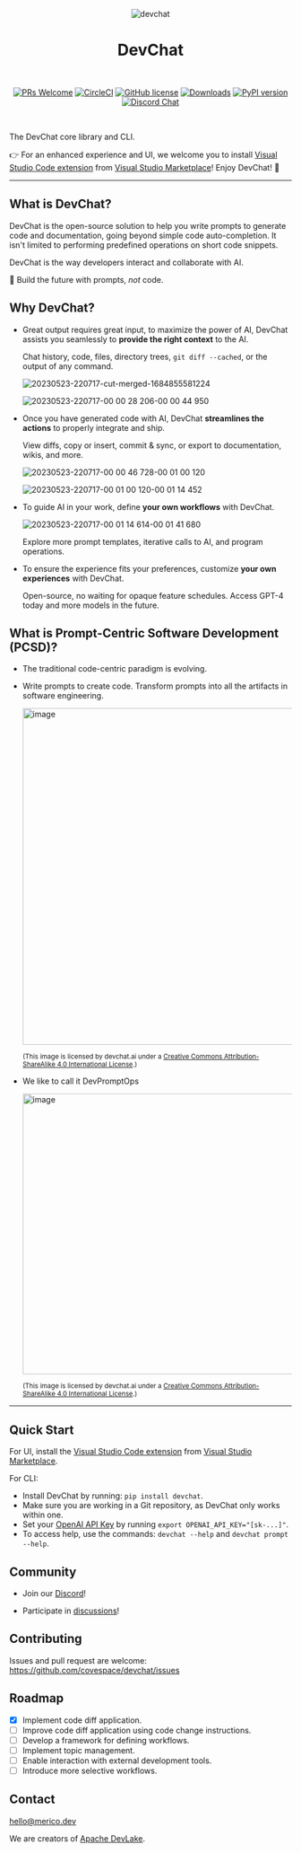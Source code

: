 <div align="center">

![devchat](https://github.com/covespace/devchat/assets/592493/f39979fe-fe32-410b-bf9d-2118ac8ea3d5)

# DevChat

<br>

[![PRs Welcome](https://img.shields.io/badge/PRs-welcome-brightgreen.svg?style=flat-square)](http://makeapullrequest.com)
[![CircleCI](https://circleci.com/gh/covespace/devchat/tree/main.svg?style=shield)](https://circleci.com/gh/covespace/devchat/tree/main)
[![GitHub license](https://img.shields.io/github/license/covespace/devchat.svg)](https://github.com/covespace/devchat/blob/main/LICENSE)
[![Downloads](https://pepy.tech/badge/devchat)](https://pepy.tech/project/devchat)
[![PyPI version](https://badge.fury.io/py/devchat.svg)](https://badge.fury.io/py/devchat)
[![Discord Chat](https://img.shields.io/discord/1106908489114206309?logo=discord)](https://discord.gg/9t3yrbBUXD)

</div>
<br>
<div align="left">

The DevChat core library and CLI.

👉 For an enhanced experience and UI, we welcome you to install [Visual Studio Code extension](https://github.com/covespace/devchat-vscode) from [Visual Studio Marketplace](https://marketplace.visualstudio.com/items?itemName=merico.devchat)! Enjoy DevChat! 👏

***

## What is DevChat?

DevChat is the open-source solution to help you write prompts to generate code and documentation, going beyond simple code auto-completion.
It isn't limited to performing predefined operations on short code snippets.

DevChat is the way developers interact and collaborate with AI.

💬 Build the future with prompts, _not_ code.

## Why DevChat?

- Great output requires great input, to maximize the power of AI, DevChat assists you seamlessly to **provide the right context** to the AI.
    
  Chat history, code, files, directory trees, `git diff --cached`, or the output of any command.
  
  ![20230523-220717-cut-merged-1684855581224](https://github.com/covespace/devchat-vscode/assets/592493/16bc09e4-4185-4bcb-8d5a-2173b0bfc3ed)

  ![20230523-220717-00 00 28 206-00 00 44 950](https://github.com/covespace/devchat-vscode/assets/592493/d5556310-bc7f-4abb-86a3-8e76e4aa720e)  

- Once you have generated code with AI, DevChat **streamlines the actions** to properly integrate and ship.
  
  View diffs, copy or insert, commit & sync, or export to documentation, wikis, and more.
  
  ![20230523-220717-00 00 46 728-00 01 00 120](https://github.com/covespace/devchat-vscode/assets/592493/a2bab011-8e31-47a9-838f-36e43cd2e98c)

  ![20230523-220717-00 01 00 120-00 01 14 452](https://github.com/covespace/devchat-vscode/assets/592493/31e90fd5-e797-4726-b5b2-5c4dce1c7551)

- To guide AI in your work, define **your own workflows** with DevChat.
  
  ![20230523-220717-00 01 14 614-00 01 41 680](https://github.com/covespace/devchat-vscode/assets/592493/94502efd-781b-448d-b945-dffcc41d7af3)

  Explore more prompt templates, iterative calls to AI, and program operations.
  
- To ensure the experience fits your preferences, customize **your own experiences** with DevChat.
  
  Open-source, no waiting for opaque feature schedules. Access GPT-4 today and more models in the future.
  
## What is Prompt-Centric Software Development (PCSD)?

- The traditional code-centric paradigm is evolving.

- Write prompts to create code. Transform prompts into all the artifacts in software engineering.

  <img width="600" alt="image" src="https://github.com/covespace/devchat/assets/592493/dd32e900-92fd-4fa4-8489-96ed17ab5e0e">

  <sub>(This image is licensed by devchat.ai under a <a rel="license" href="http://creativecommons.org/licenses/by-sa/4.0/">Creative Commons Attribution-ShareAlike 4.0 International License</a>.)</sub>
  
- We like to call it DevPromptOps
  
  <img width="500" alt="image" src="https://github.com/covespace/devchat/assets/592493/e8e1215b-53b0-4473-ab00-0665d33f204a">
  
  <sub>(This image is licensed by devchat.ai under a <a rel="license" href="http://creativecommons.org/licenses/by-sa/4.0/">Creative Commons Attribution-ShareAlike 4.0 International License</a>.)</sub>

***

## Quick Start

For UI, install the [Visual Studio Code extension](https://github.com/covespace/devchat-vscode) from [Visual Studio Marketplace](https://marketplace.visualstudio.com/items?itemName=merico.devchat).

For CLI:
- Install DevChat by running: `pip install devchat`.
- Make sure you are working in a Git repository, as DevChat only works within one.
- Set your [OpenAI API Key](https://platform.openai.com/account/api-keys) by running `export OPENAI_API_KEY="[sk-...]"`.
- To access help, use the commands: `devchat --help` and `devchat prompt --help`.

## Community

- Join our [Discord](https://discord.gg/9t3yrbBUXD)!

- Participate in [discussions](https://github.com/covespace/devchat/discussions)!

## Contributing

Issues and pull request are welcome: https://github.com/covespace/devchat/issues
  
## Roadmap

- [x] Implement code diff application.
- [ ] Improve code diff application using code change instructions.
- [ ] Develop a framework for defining workflows.
- [ ] Implement topic management.
- [ ] Enable interaction with external development tools.
- [ ] Introduce more selective workflows.
  
## Contact
  
hello@merico.dev

We are creators of [Apache DevLake](https://devlake.apache.org/).

